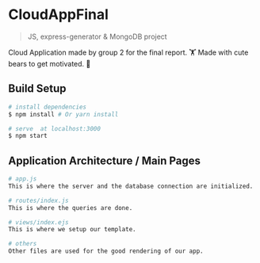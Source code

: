 # CloudAppFinal

> JS, express-generator & MongoDB project

Cloud Application made by group 2 for the final report. 🏋‍
Made with cute bears to get motivated. 🐣

## Build Setup

``` bash
# install dependencies
$ npm install # Or yarn install

# serve  at localhost:3000
$ npm start

```
## Application Architecture / Main Pages

``` bash
# app.js
This is where the server and the database connection are initialized.

# routes/index.js
This is where the queries are done.

# views/index.ejs
This is where we setup our template.

# others
Other files are used for the good rendering of our app.

```
